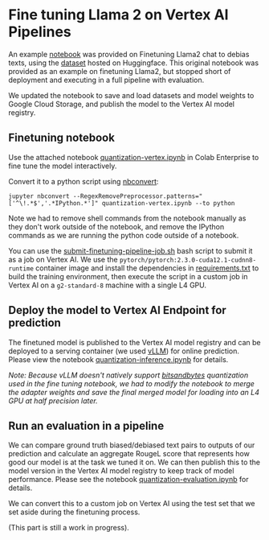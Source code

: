 # Fine tuning Llama 2 on Vertex AI Pipelines

An example [notebook](quantization.ipynb) was provided on Finetuning Llama2 chat to debias texts, using the [dataset](https://huggingface.co/datasets/newsmediabias/debiased_dataset) hosted on Huggingface. This original notebook was provided as an example on finetuning Llama2, but stopped short of deployment and executing in a full pipeline with evaluation.

We updated the notebook to save and load datasets and model weights to Google Cloud Storage, and publish the model to the Vertex AI model registry.

## Finetuning notebook

Use the attached notebook [quantization-vertex.ipynb](quantization-vertex.ipynb) in Colab Enterprise to fine tune the model interactively.

Convert it to a python script using [nbconvert](https://nbconvert.readthedocs.io/en/latest/):

```
jupyter nbconvert --RegexRemovePreprocessor.patterns="['^\!.*$','.*IPython.*']" quantization-vertex.ipynb --to python
```

Note we had to remove shell commands from the notebook manually as they don't work outside of the notebook, and remove the IPython commands as we are running the python code outside of a notebook.

You can use the [submit-finetuning-pipeline-job.sh](submit-finetuning-pipeline-job.sh) bash script to submit it as a job on Vertex AI. We use the `pytorch/pytorch:2.3.0-cuda12.1-cudnn8-runtime` container image and install the dependencies in [requirements.txt](requirements.txt) to build the training environment, then execute the script in a custom job in Vertex AI on a `g2-standard-8` machine with a single L4 GPU. 

## Deploy the model to Vertex AI Endpoint for prediction

The finetuned model is published to the Vertex AI model registry and can be deployed to a serving container (we used [vLLM](https://github.com/vllm-project/vllm)) for online prediction.  Please view the notebook [quantization-inference.ipynb](quantization-inference.ipynb) for details.

_Note: Because vLLM doesn't natively support [bitsandbytes](https://github.com/TimDettmers/bitsandbytes) quantization used in the fine tuning notebook, we had to modify the notebook to merge the adapter weights and save the final merged model for loading into an L4 GPU at half precision later._

## Run an evaluation in a pipeline

We can compare ground truth biased/debiased text pairs to outputs of our prediction and calculate an aggregate RougeL score that represents how good our model is at the task we tuned it on.  We can then publish this to the model version in the Vertex AI model registry to keep track of model performance.  Please see the notebook [quantization-evaluation.ipynb](quantization-evaluation.ipynb) for details. 

We can convert this to a custom job on Vertex AI using the test set that we set aside during the finetuning process.

(This part is still a work in progress).